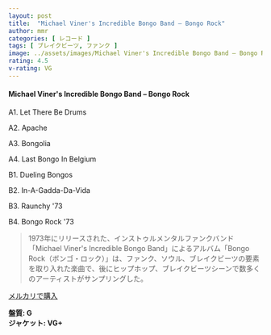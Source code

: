 ```yaml
---
layout: post
title:  "Michael Viner's Incredible Bongo Band – Bongo Rock"
author: mmr
categories: [ レコード ]
tags: [ ブレイクビーツ, ファンク ]
image: ../assets/images/Michael Viner's Incredible Bongo Band – Bongo Rock.jpg
rating: 4.5
v-rating: VG
---
```


#### Michael Viner's Incredible Bongo Band – Bongo Rock

A1. Let There Be Drums

A2. Apache

A3. Bongolia

A4. Last Bongo In Belgium

B1. Dueling Bongos

B2. In-A-Gadda-Da-Vida

B3. Raunchy '73

B4. Bongo Rock '73

> 1973年にリリースされた、インストゥルメンタルファンクバンド「Michael Viner's Incredible Bongo Band」によるアルバム「Bongo Rock（ボンゴ・ロック）」は、ファンク、ソウル、ブレイクビーツの要素を取り入れた楽曲で、後にヒップホップ、ブレイクビーツシーンで数多くのアーティストがサンプリングした。



[メルカリで購入](https://jp.mercari.com/item/m78122334102)

<div class="mt-4 mb-4 d-flex align-items-center">
<strong class="mr-1">盤質: G</strong>
</div>
<div class="mt-4 mb-4 d-flex align-items-center">
<strong class="mr-1">ジャケット: VG+</strong>
</div>
